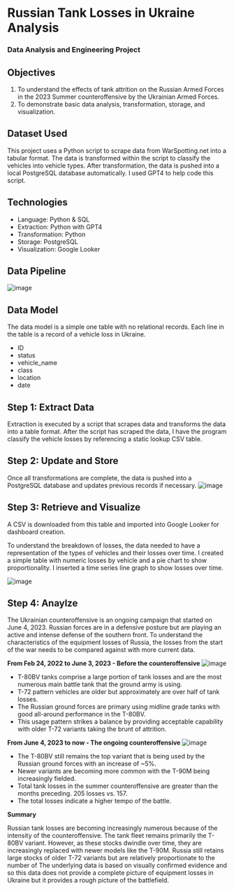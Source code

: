 # Russian Tank Losses in Ukraine Analysis 
### Data Analysis and Engineering Project

## Objectives
1. To understand the effects of tank attrition on the Russian Armed Forces in the 2023 Summer counteroffensive by the Ukrainian Armed Forces.
2. To demonstrate basic data analysis, transformation, storage, and visualization.

## Dataset Used
This project uses a Python script to scrape data from WarSpotting.net into a tabular format. The data is transformed within the script to classify the vehicles into vehicle types. After transformation, the data is pushed into a local PostgreSQL database automatically. I used GPT4 to help code this script.

## Technologies
- Language: Python & SQL
- Extraction: Python with GPT4
- Transformation: Python
- Storage: PostgreSQL
- Visualization: Google Looker

## Data Pipeline
![image](https://github.com/jqwin/joes_data_projects/assets/138724732/1cc03869-f90c-46c6-9ce2-4181d50113fc)

## Data Model
The data model is a simple one table with no relational records. Each line in the table is a record of a vehicle loss in Ukraine.

- ID
- status
- vehicle_name
- class
- location
- date

## Step 1: Extract Data
Extraction is executed by a script that scrapes data and transforms the data into a table format. After the script has scraped the data, I have the program classify the vehicle losses by referencing a static lookup CSV table.

## Step 2: Update and Store
Once all transformations are complete, the data is pushed into a PostgreSQL database and updates previous records if necessary.
![image](https://github.com/jqwin/joes_data_projects/assets/138724732/7b45be7a-e1df-4567-a52f-76eff5f9c34d)

## Step 3: Retrieve and Visualize
A CSV is downloaded from this table and imported into Google Looker for dashboard creation.

To understand the breakdown of losses, the data needed to have a representation of the types of vehicles and their losses over time. I created a simple table with numeric losses by vehicle and a pie chart to show proportionality. I inserted a time series line graph to show losses over time.

![image](https://github.com/jqwin/joes_data_projects/assets/138724732/ae4bdda7-1ad2-454d-bb66-3883b36d8633)

## Step 4: Anaylze
The Ukrainian counteroffensive is an ongoing campaign that started on June 4, 2023. Russian forces are in a defensive posture but are playing an active and intense defense of the southern front. 
To understand the characteristics of the equipment losses of Russia, the losses from the start of the war needs to be compared against with more current data.

**From Feb 24, 2022 to June 3, 2023 - Before the counteroffensive**
![image](https://github.com/jqwin/joes_data_projects/assets/138724732/5584089e-53ef-4067-8eae-4a0feccc845d)
-	T-80BV tanks comprise a large portion of tank losses and are the most numerous main battle tank that the ground army is using.
-	T-72 pattern vehicles are older but approximately are over half of tank losses.
-	The Russian ground forces are primary using midline grade tanks with good all-around performance in the T-80BV.
-	This usage pattern strikes a balance by providing acceptable capability with older T-72 variants taking the brunt of attrition.

**From June 4, 2023 to now - The ongoing counteroffensive**
![image](https://github.com/jqwin/joes_data_projects/assets/138724732/33eb33af-ead2-4eab-979c-6c446ae72514)
-	The T-80BV still remains the top variant that is being used by the Russian ground forces with an increase of ~5%.
-	Newer variants are becoming more common with the T-90M being increasingly fielded.
-	Total tank losses in the summer counteroffensive are greater than the months preceding. 205 losses vs. 157.
-	The total losses indicate a higher tempo of the battle.

**Summary**

Russian tank losses are becoming increasingly numerous because of the intensity of the counteroffensive. The tank fleet remains primarily the T-80BV variant. However, as these stocks dwindle over time, they are increasingly replaced with newer models like the T-90M. Russia still retains large stocks of older T-72 variants but are relatively proportionate to the number of 
The underlying data is based on visually confirmed evidence and so this data does not provide a complete picture of equipment losses in Ukraine but it provides a rough picture of the battlefield.







